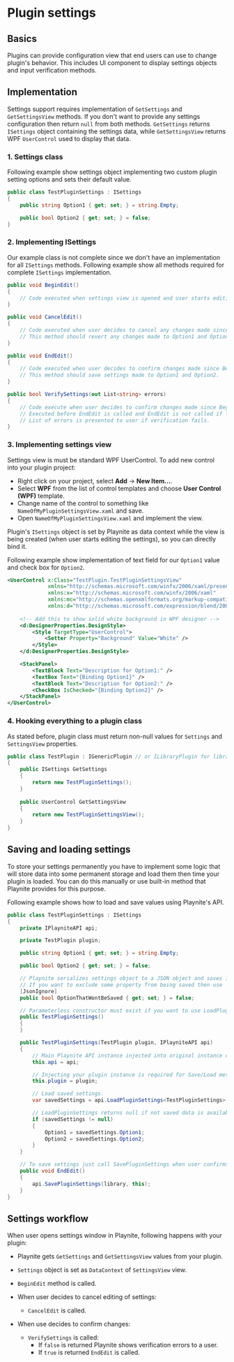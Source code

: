 Plugin settings
=====================

Basics
---------------------

Plugins can provide configuration view that end users can use to change plugin's behavior. This includes UI component to display settings objects and input verification methods.

Implementation
---------------------

Settings support requires implementation of `GetSettings` and `GetSettingsView` methods. If you don't want to provide any settings configuration then return `null` from both methods. `GetSettings` returns `ISettings` object containing the settings data, while `GetSettingsView` returns WPF `UserControl` used to display that data.

### 1. Settings class

Following example show settings object implementing two custom plugin setting options and sets their default value.

```csharp
public class TestPluginSettings : ISettings
{
    public string Option1 { get; set; } = string.Empty;

    public bool Option2 { get; set; } = false;
}
```

### 2. Implementing ISettings

Our example class is not complete since we don't have an implementation for all `ISettings` methods. Following example show all methods required for complete `ISettings` implementation.

```csharp
public void BeginEdit()
{
    // Code executed when settings view is opened and user starts editing values.
}

public void CancelEdit()
{
    // Code executed when user decides to cancel any changes made since BeginEdit was called.
    // This method should revert any changes made to Option1 and Option2.
}

public void EndEdit()
{
    // Code executed when user decides to confirm changes made since BeginEdit was called.
    // This method should save settings made to Option1 and Option2.
}

public bool VerifySettings(out List<string> errors)
{
    // Code execute when user decides to confirm changes made since BeginEdit was called.
    // Executed before EndEdit is called and EndEdit is not called if false is returned.
    // List of errors is presented to user if verification fails.
}
```

### 3. Implementing settings view

Settings view is must be standard WPF UserControl. To add new control into your plugin project:

- Right click on your project, select **Add** -> **New Item...**.
- Select **WPF** from the list of control templates and choose **User Control (WPF)** template.
- Change name of the control to something like `NameOfMyPluginSettingsView.xaml` and save.
- Open `NameOfMyPluginSettingsView.xaml` and implement the view.

Plugin's `ISettings` object is set by Playnite as data context while the view is being created (when user starts editing the settings), so you can directly bind it.

Following example show implementation of text field for our `Option1` value and check box for `Option2`.

```xml
<UserControl x:Class="TestPlugin.TestPluginSettingsView"
             xmlns="http://schemas.microsoft.com/winfx/2006/xaml/presentation"
             xmlns:x="http://schemas.microsoft.com/winfx/2006/xaml"
             xmlns:mc="http://schemas.openxmlformats.org/markup-compatibility/2006" 
             xmlns:d="http://schemas.microsoft.com/expression/blend/2008">
    
    <!-- Add this to show solid white background in WPF designer -->
    <d:DesignerProperties.DesignStyle>
        <Style TargetType="UserControl">
            <Setter Property="Background" Value="White" />
        </Style>
    </d:DesignerProperties.DesignStyle>

    <StackPanel>
        <TextBlock Text="Description for Option1:" />
        <TextBox Text="{Binding Option1}" />
        <TextBlock Text="Description for Option2:" />
        <CheckBox IsChecked="{Binding Option2}" />
    </StackPanel>
</UserControl>
```

### 4. Hooking everything to a plugin class

As stated before, plugin class must return non-null values for `Settings` and `SettingsView` properties.

```csharp
public class TestPlugin : IGenericPlugin // or ILibraryPlugin for library plugins, implementation is the same.
{    
    public ISettings GetSettings
    {
        return new TestPluginSettings();
    }
    
    public UserControl GetSettingsView
    {
        return new TestPluginSettingsView();
    }
}
```

Saving and loading settings
---------------------

To store your settings permanently you have to implement some logic that will store data into some permanent storage and load them then time your plugin is loaded. You can do this manually or use built-in method that Playnite provides for this purpose.

Following example shows how to load and save values using Playnite's API.

```csharp
public class TestPluginSettings : ISettings
{
    private IPlayniteAPI api;

    private TestPlugin plugin;

    public string Option1 { get; set; } = string.Empty;

    public bool Option2 { get; set; } = false;

    // Playnite serializes settings object to a JSON object and saves it as text file.
    // If you want to exclude some property from being saved then use `JsonIgnore` ignore attribute.
    [JsonIgnore]
    public bool OptionThatWontBeSaved { get; set; } = false;

    // Parameterless constructor must exist if you want to use LoadPluginSettings method.
    public TestPluginSettings()
    {
    }

    public TestPluginSettings(TestPlugin plugin, IPlayniteAPI api)
    {
        // Main Playnite API instance injected into original instance of your plugin.
        this.api = api;

        // Injecting your plugin instance is required for Save/Load method because Playnite saves data to a location based on what plugin requested the operation.
        this.plugin = plugin;

        // Load saved settings.
        var savedSettings = api.LoadPluginSettings<TestPluginSettings>(library);

        // LoadPluginSettings returns null if not saved data is available.
        if (savedSettings != null)
        {
            Option1 = savedSettings.Option1;
            Option2 = savedSettings.Option2;
        }
    }

    // To save settings just call SavePluginSettings when user confirms changes.
    public void EndEdit()
    {
        api.SavePluginSettings(library, this);
    }
}

```

Settings workflow
---------------------

When user opens settings window in Playnite, following happens with your plugin:

- Playnite gets `GetSettings` and `GetSettingsView` values from your plugin.
- `Settings` object is set as `DataContext` of `SettingsView` view.
- `BeginEdit` method is called.

- When user decides to cancel editing of settings:
    - `CancelEdit` is called.

- When use decides to confirm changes:
    - `VerifySettings` is called:
        - If `false` is returned Playnite shows verification errors to a user.
        - If `true` is returned `EndEdit` is called.